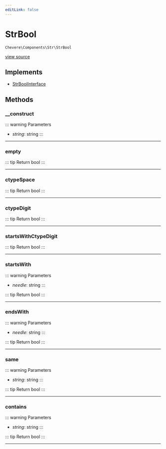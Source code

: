 ```yaml
---
editLink: false
---
```


# StrBool

`Chevere\Components\Str\StrBool`

[view source](https://github.com/chevere/chevere/blob/master/src/Chevere/Components/Str/StrBool.php)

## Implements

- [StrBoolInterface](../../Interfaces/Str/StrBoolInterface.md)

## Methods

### __construct

::: warning Parameters
- *string*: string
:::

---

### empty

::: tip Return
bool
:::

---

### ctypeSpace

::: tip Return
bool
:::

---

### ctypeDigit

::: tip Return
bool
:::

---

### startsWithCtypeDigit

::: tip Return
bool
:::

---

### startsWith

::: warning Parameters
- *needle*: string
:::

::: tip Return
bool
:::

---

### endsWith

::: warning Parameters
- *needle*: string
:::

::: tip Return
bool
:::

---

### same

::: warning Parameters
- *string*: string
:::

::: tip Return
bool
:::

---

### contains

::: warning Parameters
- *string*: string
:::

::: tip Return
bool
:::

---
